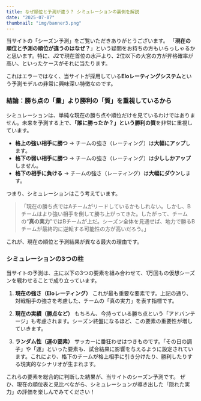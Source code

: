 ```yaml
---
title: なぜ順位と予測が違う？ シミュレーションの裏側を解説
date: "2025-07-07"
thumbnail: "img/banner3.png"
---
```


当サイトの「シーズン予測」をご覧いただきありがとうございます。
「**現在の順位と予測の順位が違うのはなぜ？**」という疑問をお持ちの方もいらっしゃるかと思います。特に、J2で現在首位の水戸より、2位以下の大宮の方が昇格確率が高い、といったケースがそれに当たります。

これはエラーではなく、当サイトが採用している**Eloレーティングシステム**という予測モデルの非常に興味深い特徴なのです。

### 結論：勝ち点の「量」より勝利の「質」を重視しているから

シミュレーションは、単純な現在の勝ち点や順位だけを見ているわけではありません。未来を予測する上で、**「誰に勝ったか？」という勝利の質**を非常に重視しています。

- **格上の強い相手に勝つ** → チームの強さ（レーティング）は**大幅にアップ**します。
- **格下の弱い相手に勝つ** → チームの強さ（レーティング）は**少ししかアップ**しません。
- **格下の相手に負ける** → チームの強さ（レーティング）は**大幅にダウン**します。

つまり、シミュレーションはこう考えています。

> 「現在の勝ち点ではAチームがリードしているかもしれない。しかし、Bチームはより強い相手を倒して勝ち上がってきた。したがって、チームの“**真の実力**”ではBチームが上だ。シーズン全体を見通せば、地力で勝るBチームが最終的に逆転する可能性の方が高いだろう。」

これが、現在の順位と予測結果が異なる最大の理由です。

### シミュレーションの3つの柱

当サイトの予測は、主に以下の3つの要素を組み合わせて、1万回もの仮想シーズンを戦わせることで成り立っています。

1.  **現在の強さ（Eloレーティング）**
    これが最も重要な要素です。上記の通り、対戦相手の強さを考慮した、チームの「真の実力」を表す指標です。

2.  **現在の実績（勝点など）**
    もちろん、今持っている勝ち点という「アドバンテージ」も考慮されます。シーズン終盤になるほど、この要素の重要性が増していきます。

3.  **ランダム性（運の要素）**
    サッカーに番狂わせはつきものです。「その日の調子」や「運」といった要素も、試合結果に影響を与えるように設定されています。これにより、格下のチームが格上相手に引き分けたり、勝利したりする現実的なシナリオが生まれます。

これらの要素を総合的に判断した結果が、当サイトのシーズン予測です。
ぜひ、現在の順位表と見比べながら、シミュレーションが導き出した「隠れた実力」の評価を楽しんでみてください！